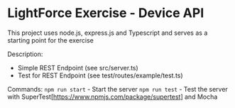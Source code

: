 # LightForce Exercise - Device API

This project uses node.js, express.js and Typescript and serves as a starting point for the exercise

Description:

- Simple REST Endpoint (see src/server.ts)
- Test for REST Endpoint (see test/routes/example/test.ts)

Commands:
`npm run start` - Start the server
`npm run test` - Test the server with SuperTest[https://www.npmjs.com/package/supertest] and Mocha
